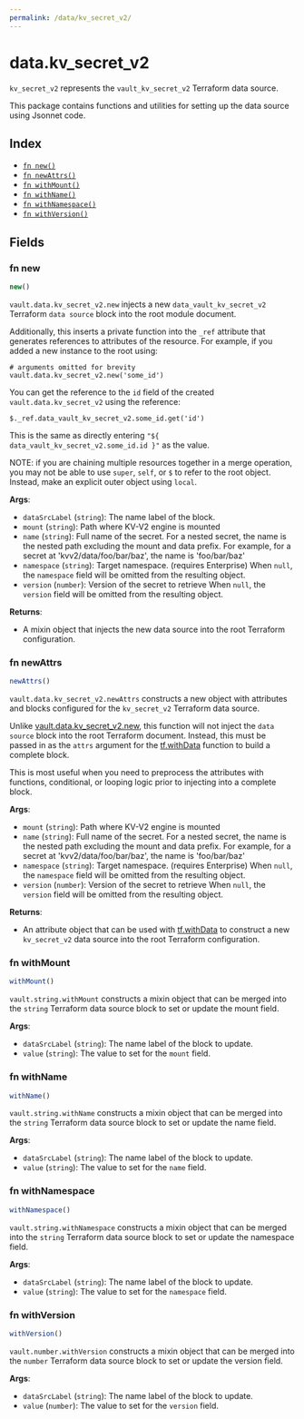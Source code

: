 ```yaml
---
permalink: /data/kv_secret_v2/
---
```


# data.kv_secret_v2

`kv_secret_v2` represents the `vault_kv_secret_v2` Terraform data source.



This package contains functions and utilities for setting up the data source using Jsonnet code.


## Index

* [`fn new()`](#fn-new)
* [`fn newAttrs()`](#fn-newattrs)
* [`fn withMount()`](#fn-withmount)
* [`fn withName()`](#fn-withname)
* [`fn withNamespace()`](#fn-withnamespace)
* [`fn withVersion()`](#fn-withversion)

## Fields

### fn new

```ts
new()
```


`vault.data.kv_secret_v2.new` injects a new `data_vault_kv_secret_v2` Terraform `data source`
block into the root module document.

Additionally, this inserts a private function into the `_ref` attribute that generates references to attributes of the
resource. For example, if you added a new instance to the root using:

    # arguments omitted for brevity
    vault.data.kv_secret_v2.new('some_id')

You can get the reference to the `id` field of the created `vault.data.kv_secret_v2` using the reference:

    $._ref.data_vault_kv_secret_v2.some_id.get('id')

This is the same as directly entering `"${ data_vault_kv_secret_v2.some_id.id }"` as the value.

NOTE: if you are chaining multiple resources together in a merge operation, you may not be able to use `super`, `self`,
or `$` to refer to the root object. Instead, make an explicit outer object using `local`.

**Args**:
  - `dataSrcLabel` (`string`): The name label of the block.
  - `mount` (`string`): Path where KV-V2 engine is mounted
  - `name` (`string`): Full name of the secret. For a nested secret, the name is the nested path excluding the mount and data prefix. For example, for a secret at &#39;kvv2/data/foo/bar/baz&#39;, the name is &#39;foo/bar/baz&#39;
  - `namespace` (`string`): Target namespace. (requires Enterprise) When `null`, the `namespace` field will be omitted from the resulting object.
  - `version` (`number`): Version of the secret to retrieve When `null`, the `version` field will be omitted from the resulting object.

**Returns**:
- A mixin object that injects the new data source into the root Terraform configuration.


### fn newAttrs

```ts
newAttrs()
```


`vault.data.kv_secret_v2.newAttrs` constructs a new object with attributes and blocks configured for the `kv_secret_v2`
Terraform data source.

Unlike [vault.data.kv_secret_v2.new](#fn-new), this function will not inject the `data source`
block into the root Terraform document. Instead, this must be passed in as the `attrs` argument for the
[tf.withData](https://github.com/tf-libsonnet/core/tree/main/docs#fn-withdata) function to build a complete block.

This is most useful when you need to preprocess the attributes with functions, conditional, or looping logic prior to
injecting into a complete block.

**Args**:
  - `mount` (`string`): Path where KV-V2 engine is mounted
  - `name` (`string`): Full name of the secret. For a nested secret, the name is the nested path excluding the mount and data prefix. For example, for a secret at &#39;kvv2/data/foo/bar/baz&#39;, the name is &#39;foo/bar/baz&#39;
  - `namespace` (`string`): Target namespace. (requires Enterprise) When `null`, the `namespace` field will be omitted from the resulting object.
  - `version` (`number`): Version of the secret to retrieve When `null`, the `version` field will be omitted from the resulting object.

**Returns**:
  - An attribute object that can be used with [tf.withData](https://github.com/tf-libsonnet/core/tree/main/docs#fn-withdata) to construct a new `kv_secret_v2` data source into the root Terraform configuration.


### fn withMount

```ts
withMount()
```

`vault.string.withMount` constructs a mixin object that can be merged into the `string`
Terraform data source block to set or update the mount field.



**Args**:
  - `dataSrcLabel` (`string`): The name label of the block to update.
  - `value` (`string`): The value to set for the `mount` field.


### fn withName

```ts
withName()
```

`vault.string.withName` constructs a mixin object that can be merged into the `string`
Terraform data source block to set or update the name field.



**Args**:
  - `dataSrcLabel` (`string`): The name label of the block to update.
  - `value` (`string`): The value to set for the `name` field.


### fn withNamespace

```ts
withNamespace()
```

`vault.string.withNamespace` constructs a mixin object that can be merged into the `string`
Terraform data source block to set or update the namespace field.



**Args**:
  - `dataSrcLabel` (`string`): The name label of the block to update.
  - `value` (`string`): The value to set for the `namespace` field.


### fn withVersion

```ts
withVersion()
```

`vault.number.withVersion` constructs a mixin object that can be merged into the `number`
Terraform data source block to set or update the version field.



**Args**:
  - `dataSrcLabel` (`string`): The name label of the block to update.
  - `value` (`number`): The value to set for the `version` field.
